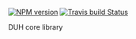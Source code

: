 [![NPM version](https://img.shields.io/npm/v/duh-core.svg)](https://www.npmjs.org/package/duh-core)
[![Travis build Status](https://travis-ci.org/sifive/duh-core.svg?branch=master)](https://travis-ci.org/sifive/duh-core)

DUH core library
